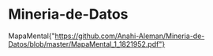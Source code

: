 # Mineria-de-Datos

MapaMental{"https://github.com/Anahi-Aleman/Mineria-de-Datos/blob/master/MapaMental_1_1821952.pdf"}
